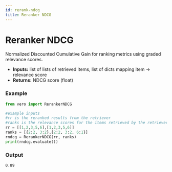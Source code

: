 ```yaml
---
id: rerank-ndcg
title: Reranker NDCG
---
```


# **Reranker NDCG**

Normalized Discounted Cumulative Gain for ranking metrics using graded relevance scores.

* **Inputs:** list of lists of retrieved items, list of dicts mapping item → relevance score  
* **Returns:** NDCG score (float)

### **Example**
```py
from vero import RerankerNDCG

#example inputs
#rr is the reranked results from the retriever
#ranks is the relevance scores for the items retrieved by the retriever
rr = [[1,2,3,5,6],[1,2,3,5,6]]
ranks = [{2:2, 3:2},{2:2, 3:2, 6:1}]
rndcg = RerankerNDCG(rr, ranks)
print(rndcg.evaluate())
```

### **Output**
```text
0.89
